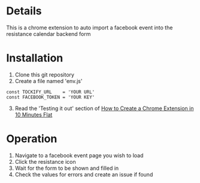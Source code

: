 # Details

This is a chrome extension to auto import a facebook event into the resistance calendar backend form

# Installation

1. Clone this git repository
2. Create a file named 'env.js'
```
const TOCKIFY_URL    = 'YOUR URL'
const FACEBOOK_TOKEN = 'YOUR KEY'
```
3. Read the 'Testing it out' section of [How to Create a Chrome Extension in 10 Minutes Flat](https://www.sitepoint.com/create-chrome-extension-10-minutes-flat/)

# Operation

1. Navigate to a facebook event page you wish to load
2. Click the resistance icon
3. Wait for the form to be shown and filled in
4. Check the values for errors and create an issue if found
